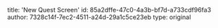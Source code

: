title: 'New Quest Screen'
id: 85a2dffe-47c0-4a3b-bf7d-a733cdf96fa3
author: 7328c14f-7ec2-4511-a24d-29a1c5ce23eb
type: original
